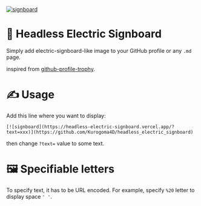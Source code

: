 [![signboard](https://headless-electric-signboard.vercel.app/?text=ヘッドレス電光掲示板)](https://github.com/Kurogoma4D/headless_electric_signboard)

# 🚉 Headless Electric Signboard

Simply add electric-signboard-like image to your GitHub profile or any `.md` page.

inspired from [github-profile-trophy](https://github.com/ryo-ma/github-profile-trophy).

# ✍️ Usage

Add this line where you want to display:

`[![signboard](https://headless-electric-signboard.vercel.app/?text=xxx)](https://github.com/Kurogoma4D/headless_electric_signboard)`

then change `?text=` value to some text.

# 🖼️ Specifiable letters

To specify text, it has to be URL encoded. For example, specify `%20` letter to display space `' '`.
